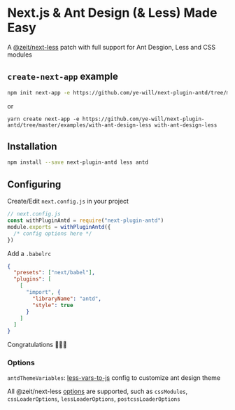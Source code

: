 # Next.js & Ant Design (& Less) Made Easy

A [@zeit/next-less][next-less] patch with full support for Ant Desgion, Less and CSS modules

## `create-next-app` example

```bash
npm init next-app -e https://github.com/ye-will/next-plugin-antd/tree/master/examples/with-ant-design-less with-ant-design-less
```

or

```
yarn create next-app -e https://github.com/ye-will/next-plugin-antd/tree/master/examples/with-ant-design-less with-ant-design-less
```

## Installation

```bash
npm install --save next-plugin-antd less antd
```

## Configuring

Create/Edit `next.config.js` in your project

```javascript
// next.config.js
const withPluginAntd = require("next-plugin-antd")
module.exports = withPluginAntd({
  /* config options here */
})
```

Add a `.babelrc`

```json
{
  "presets": ["next/babel"],
  "plugins": [
    [
      "import", {
        "libraryName": "antd",
        "style": true
      }
    ]
  ]
}
```

Congratulations 🎉🎉🎉

### Options

`antdThemeVariables`: [less-vars-to-js](https://github.com/michaeltaranto/less-vars-to-js) config to customize ant design theme

All @zeit/next-less [options][next-less] are supported, such as `cssModules`, `cssLoaderOptions`, `lessLoaderOptions`, `postcssLoaderOptions`

[next-less]: https://github.com/zeit/next-plugins/tree/master/packages/next-less
